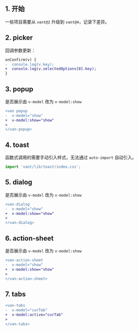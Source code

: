 ## 1. 开始

一些项目需要从 `vant@2` 升级到 `vant@4`，记录下差异。

## 2. picker

回调参数更新：

```diff
onConfirm(v) {
-  console.log(v.key);
+  console.log(v.selectedOptions[0].key);
}
```


## 3. popup

是否展示由 `v-model` 改为 `v-model:show`

```diff
<van popup
-  v-model="show"
+  v-model:show="show"
>
</van-popup>
```

## 4. toast

函数式调用的需要手动引入样式，无法通过 `auto-import` 自动引入。

```ts
import 'vant/lib/toast/index.css';
```

## 5. dialog

是否展示由 `v-model` 改为 `v-model:show`

```diff
<van-dialog
-  v-model="show"
+  v-model:show="show"
>
</van-dialog>
```

## 6. action-sheet

是否展示由 `v-model` 改为 `v-model:show`

```diff
<van-action-sheet
-  v-model="show"
+  v-model:show="show"
>
</van-action-sheet>
```

## 7. tabs

```diff
<van-tabs
-  v-model="curTab"
+  v-model:active="curTab"
>
</van-tabs>
```
